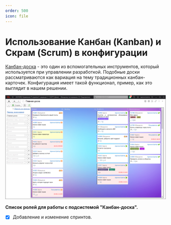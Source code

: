 ```yaml
---
order: 500
icon: file
---
```


# Использование Канбан (Kanban) и Скрам (Scrum) в конфигурации

[Канбан-доска](https://ru.wikipedia.org/wiki/Канбан-доска) - это один из вспомогательных инструментов, который используется при управлении разработкой. Подобные доски рассматриваются как вариация на тему традиционных канбан-карточек. Конфигурация имеет такой функционал, пример, как это выглядит в нашем решении.

![01_ИспользованиеКанбан](static/01_ИспользованиеКанбан.png)

**Cписок ролей для работы с подсистемой "Канбан-доска".**
* [x] Добавление и изменение спринтов.
